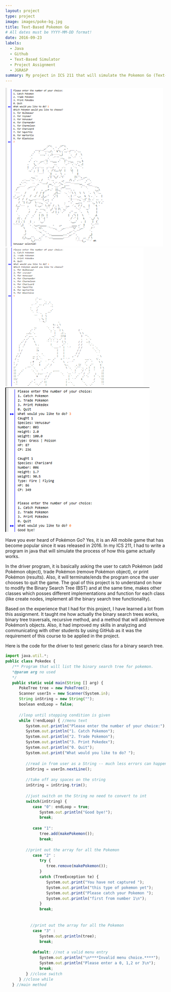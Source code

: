 ```yaml
---
layout: project
type: project
image: images/poke-bg.jpg
title: Text-Based Pokemon Go 
# All dates must be YYYY-MM-DD format!
date: 2016-09-23
labels:
  - Java
  - Github
  - Text-Based Simulator
  - Project Assignment
  - JGRASP
summary: My project in ICS 211 that will simulate the Pokemon Go (Text-Based) using Binary Search Tree.
---
```


<img class="ui medium right floated rounded image" src="../images/poke-1.png">
<img class="ui medium right floated rounded image" src="../images/poke-3.png">
<img class="ui medium right floated rounded image" src="../images/poke-2.png">

Have you ever heard of Pokémon Go? Yes, it is an AR mobile game that has become popular since it was released in 2016. In my ICS 211, I had to write a program in java that will simulate the process of how this game actually works. 

In the driver program, it is basically asking the user to catch Pokémon (add Pokémon object), trade Pokémon (remove Pokémon object), or print Pokémon (results). Also, it will terminate/ends the program once the user chooses to quit the game.  The goal of this project is to understand on how to modify the Binary Search Tree (BST) and at the same time, makes other classes which posses different implementations and function for each class (like create nodes, implement all the binary search tree functionality). 

Based on the experience that I had for this project, I have learned a lot from this assignment.  It taught me how actually the binary search trees works, binary tree traversals, recursive method, and a method that will add/remove Pokémon’s objects. Also, it had improved my skills in analyzing and communicating with other students by using GitHub as it was the requirement of this course to be applied in the project.

Here is the code for the driver to test generic class for a binary search tree.
```js
import java.util.*;
public class Pokedex { 
   /** Program that will list the binary search tree for pokemon.
   *@param arg no used
   */  
   public static void main(String [] arg) {
      PokeTree tree = new PokeTree();
      Scanner userIn = new Scanner(System.in);
      String inString = new String("");
      boolean endLoop = false;
   
      //loop until stopping condition is given
      while (!endLoop) { //menu text
         System.out.println("Please enter the number of your choice:");
         System.out.println("1. Catch Pokemon");
         System.out.println("2. Trade Pokemon");
         System.out.println("3. Print Pokedex");
         System.out.println("0. Quit");
         System.out.print("What would you like to do? ");
              
         //read in from user as a String -- much less errors can happen!
         inString = userIn.nextLine();
         
         //take off any spaces on the string
         inString = inString.trim();
        
         //just switch on the String no need to convert to int
         switch(inString) {
            case "0": endLoop = true;
               System.out.println("Good bye!");
               break;
         
            case "1": 
               tree.add(makePokemon());              
               break;
         
         //print out the array for all the Pokemon
            case "2" :
               try {
                  tree.remove(makePokemon());   
               }
               catch (TreeException te) {
                  System.out.print("You have not captured ");
                  System.out.println("this type of pokemon yet");
                  System.out.print("Please catch your Pokemon ");
                  System.out.println("first from number 1\n");
               }       
               break;   
          
          
           //print out the array for all the Pokemon
            case "3" :
               System.out.println(tree);           
               break;  
               
            default: //not a valid menu entry
               System.out.println("\n****Invalid menu choice.****");
               System.out.println("Please enter a 0, 1,2 or 3\n");
               break; 
         } //close switch       
      } //close while
   } //main method

```
